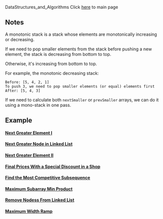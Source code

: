 DataStructures_and_Algorithms
Click [here](../README.md) to main page

## Notes
A monotonic stack is a stack whose elements are monotonically increasing or decreasing. 

If we need to pop smaller elements from the stack before pushing a new element, the stack is decreasing from bottom to top.

Otherwise, it's increasing from bottom to top.

For example, the monotonic decreasing stack:
```
Before: [5, 4, 2, 1]
To push 3, we need to pop smaller elements (or equal) elements first
After: [5, 4, 3]
```

If we need to calculate both `nextSmaller` or `prevSmaller` arrays, we can do it using a mono-stack in one pass.

## Example
#### [Next Greater Element I](./next_greater_element_i/description.md)
#### [Next Greater Node in Linked List](./next_greater_node_in_linked_list/description.md)
#### [Next Greater Element II](./next_greater_element_ii/description.md)
#### [Final Prices With a Special Discount in a Shop](./final_prices_with_a_special_discount_in_a_shop/description.md)
#### [Find the Most Competitive Subsequence](./find_the_most_competitive_subsequence/description.md)
#### [Maximum Subarray Min Product](./maximum_subarray_min_product/description.md)
#### [Remove Nodess From Linked List](./remove_nodes_from_linked_list/description.md)
#### [Maximum Width Ramp](./maximum_width_ramp/description.md)